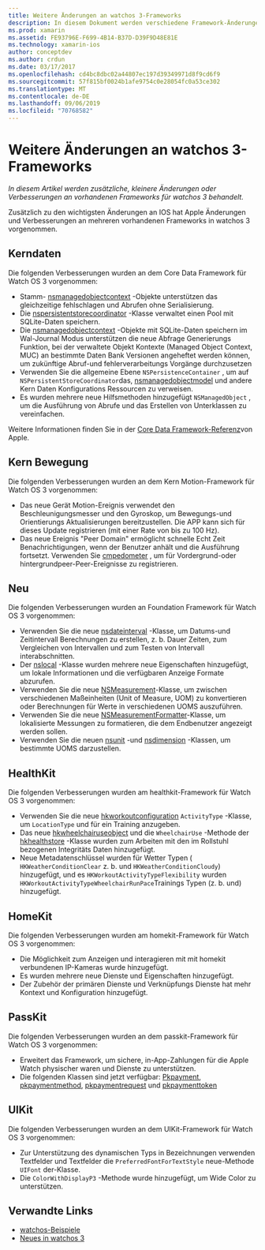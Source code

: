 ```yaml
---
title: Weitere Änderungen an watchos 3-Frameworks
description: In diesem Dokument werden verschiedene Framework-Änderungen beschrieben, die mit watchos 3 eingeführt wurden, und es wird erläutert, wie Sie in xamarin damit arbeiten. Wichtige Daten, Core Motion, Foundation, healthkit, homekit, passkit und UIKit werden erörtert.
ms.prod: xamarin
ms.assetid: FE93796E-F699-4B14-B37D-D39F9D48E81E
ms.technology: xamarin-ios
author: conceptdev
ms.author: crdun
ms.date: 03/17/2017
ms.openlocfilehash: cd4bc8dbc02a44807ec197d39349971d8f9cd6f9
ms.sourcegitcommit: 57f815bf0024b1afe9754c0e28054fc0a53ce302
ms.translationtype: MT
ms.contentlocale: de-DE
ms.lasthandoff: 09/06/2019
ms.locfileid: "70768582"
---
```

# <a name="additional-watchos-3-frameworks-changes"></a>Weitere Änderungen an watchos 3-Frameworks

_In diesem Artikel werden zusätzliche, kleinere Änderungen oder Verbesserungen an vorhandenen Frameworks für watchos 3 behandelt._

Zusätzlich zu den wichtigsten Änderungen an IOS hat Apple Änderungen und Verbesserungen an mehreren vorhandenen Frameworks in watchos 3 vorgenommen.

## <a name="core-data"></a>Kerndaten

Die folgenden Verbesserungen wurden an dem Core Data Framework für Watch OS 3 vorgenommen:

- Stamm- [nsmanagedobjectcontext](https://developer.apple.com/reference/coredata/nsmanagedobjectcontext) -Objekte unterstützen das gleichzeitige fehlschlagen und Abrufen ohne Serialisierung.
- Die [nspersistentstorecoordinator](https://developer.apple.com/reference/coredata/nspersistentstorecoordinator) -Klasse verwaltet einen Pool mit SQLite-Daten speichern.
- Die [nsmanagedobjectcontext](https://developer.apple.com/reference/coredata/nsmanagedobjectcontext) -Objekte mit SQLite-Daten speichern im Wal-Journal Modus unterstützen die neue Abfrage Generierungs Funktion, bei der verwaltete Objekt Kontexte (Managed Object Context, MUC) an bestimmte Daten Bank Versionen angeheftet werden können, um zukünftige Abruf-und fehlerverarbeitungs Vorgänge durchzusetzen
- Verwenden Sie die allgemeine Ebene `NSPersistenceContainer` , um auf `NSPersistentStoreCoordinator`das, [nsmanagedobjectmodel](https://developer.apple.com/reference/coredata/nsmanagedobjectmodel) und andere Kern Daten Konfigurations Ressourcen zu verweisen.
- Es wurden mehrere neue Hilfsmethoden hinzugefügt `NSManagedObject` , um die Ausführung von Abrufe und das Erstellen von Unterklassen zu vereinfachen.

Weitere Informationen finden Sie in der [Core Data Framework-Referenz](https://developer.apple.com/reference/coredata)von Apple.

## <a name="core-motion"></a>Kern Bewegung

Die folgenden Verbesserungen wurden an dem Kern Motion-Framework für Watch OS 3 vorgenommen:

- Das neue Gerät Motion-Ereignis verwendet den Beschleunigungsmesser und den Gyroskop, um Bewegungs-und Orientierungs Aktualisierungen bereitzustellen. Die APP kann sich für dieses Update registrieren (mit einer Rate von bis zu 100 Hz).
- Das neue Ereignis "Peer Domain" ermöglicht schnelle Echt Zeit Benachrichtigungen, wenn der Benutzer anhält und die Ausführung fortsetzt. Verwenden Sie [cmpedometer](https://developer.apple.com/reference/coremotion/cmpedometer) , um für Vordergrund-oder hintergrundpeer-Peer-Ereignisse zu registrieren.

## <a name="foundation"></a>Neu

Die folgenden Verbesserungen wurden an Foundation Framework für Watch OS 3 vorgenommen:

- Verwenden Sie die neue [nsdateinterval](https://developer.apple.com/reference/foundation/nsdateinterval) -Klasse, um Datums-und Zeitintervall Berechnungen zu erstellen, z. b. Dauer Zeiten, zum Vergleichen von Intervallen und zum Testen von Intervall interabschnitten.
- Der [nslocal](https://developer.apple.com/reference/foundation/nslocale) -Klasse wurden mehrere neue Eigenschaften hinzugefügt, um lokale Informationen und die verfügbaren Anzeige Formate abzurufen.
- Verwenden Sie die neue [NSMeasurement](https://developer.apple.com/reference/foundation/nsmeasurement)-Klasse, um zwischen verschiedenen Maßeinheiten (Unit of Measure, UOM) zu konvertieren oder Berechnungen für Werte in verschiedenen UOMS auszuführen.
- Verwenden Sie die neue [NSMeasurementFormatter](https://developer.apple.com/reference/foundation/nsmeasurementformatter)-Klasse, um lokalisierte Messungen zu formatieren, die dem Endbenutzer angezeigt werden sollen.
- Verwenden Sie die neuen [nsunit](https://developer.apple.com/reference/foundation/nsunit) -und [nsdimension](https://developer.apple.com/reference/foundation/nsdimension) -Klassen, um bestimmte UOMS darzustellen.

## <a name="healthkit"></a>HealthKit

Die folgenden Verbesserungen wurden am healthkit-Framework für Watch OS 3 vorgenommen:

- Verwenden Sie die neue [hkworkoutconfiguration](https://developer.apple.com/reference/healthkit/hkworkoutconfiguration) `ActivityType` -Klasse, um `LocationType` und für ein Training anzugeben.
- Das neue [hkwheelchairuseobject](https://developer.apple.com/reference/healthkit/hkwheelchairuseobject) und die `WheelchairUse` -Methode der [hkhealthstore](https://developer.apple.com/reference/healthkit/hkhealthstore) -Klasse wurden zum Arbeiten mit den im Rollstuhl bezogenen Integritäts Daten hinzugefügt.
- Neue Metadatenschlüssel wurden für Wetter Typen ( `HKWeatherConditionClear` z. b. und `HKWeatherConditionCloudy`) hinzugefügt, und es `HKWorkoutActivityTypeFlexibility` wurden `HKWorkoutActivityTypeWheelchairRunPace`Trainings Typen (z. b. und) hinzugefügt.

## <a name="homekit"></a>HomeKit

Die folgenden Verbesserungen wurden am homekit-Framework für Watch OS 3 vorgenommen:

- Die Möglichkeit zum Anzeigen und interagieren mit mit homekit verbundenen IP-Kameras wurde hinzugefügt.
- Es wurden mehrere neue Dienste und Eigenschaften hinzugefügt.
- Der Zubehör der primären Dienste und Verknüpfungs Dienste hat mehr Kontext und Konfiguration hinzugefügt.

## <a name="passkit"></a>PassKit

Die folgenden Verbesserungen wurden an dem passkit-Framework für Watch OS 3 vorgenommen:

- Erweitert das Framework, um sichere, in-App-Zahlungen für die Apple Watch physischer waren und Dienste zu unterstützen.
- Die folgenden Klassen sind jetzt verfügbar: [Pkpayment](https://developer.apple.com/reference/passkit/pkpayment), [pkpaymentmethod](https://developer.apple.com/reference/passkit/pkpaymentmethod), [pkpaymentrequest](https://developer.apple.com/reference/passkit/pkpaymentrequest) und [pkpaymenttoken](https://developer.apple.com/reference/passkit/pkpaymenttoken)

## <a name="uikit"></a>UIKit

Die folgenden Verbesserungen wurden an dem UIKit-Framework für Watch OS 3 vorgenommen:

- Zur Unterstützung des dynamischen Typs in Bezeichnungen verwenden Textfelder und Textfelder die `PreferredFontForTextStyle` neue-Methode `UIFont` der-Klasse.
- Die `ColorWithDisplayP3` -Methode wurde hinzugefügt, um Wide Color zu unterstützen.

## <a name="related-links"></a>Verwandte Links

- [watchos-Beispiele](https://docs.microsoft.com/samples/browse/?products=xamarin&term=Xamarin.iOS%20watchos)
- [Neues in watchos 3](https://developer.apple.com/library/prerelease/content/releasenotes/General/WhatsNewInwatchOS/Articles/watchOS3.html#//apple_ref/doc/uid/TP40017085-SW1)
